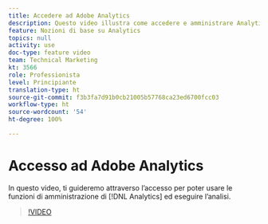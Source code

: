 ```yaml
---
title: Accedere ad Adobe Analytics
description: Questo video illustra come accedere e amministrare Analytics e iniziare l’analisi.
feature: Nozioni di base su Analytics
topics: null
activity: use
doc-type: feature video
team: Technical Marketing
kt: 3566
role: Professionista
level: Principiante
translation-type: ht
source-git-commit: f3b3fa7d91b0cb21005b57768ca23ed6700fcc03
workflow-type: ht
source-wordcount: '54'
ht-degree: 100%

---
```



# Accesso ad Adobe Analytics

In questo video, ti guideremo attraverso l’accesso per poter usare le funzioni di amministrazione di [!DNL Analytics] ed eseguire l’analisi.

>[!VIDEO](https://video.tv.adobe.com/v/28771/?quality=12)
